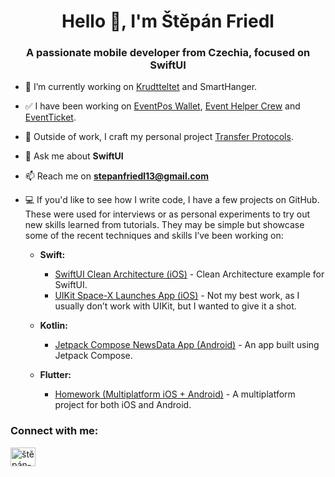 <h1 align="center">Hello 👋, I'm Štěpán Friedl</h1>
<h3 align="center">A passionate mobile developer from Czechia, focused on SwiftUI</h3>

- 🔭 I’m currently working on [Krudtteltet](https://apps.apple.com/cz/app/krudtteltet/id6471286210) and SmartHanger.

- ✅ I have been working on [EventPos Wallet](https://apps.apple.com/cz/app/eventpos-wallet/id1617289523), [Event Helper Crew](https://apps.apple.com/cz/app/event-helper-crew/id1614605054) and [EventTicket](https://apps.apple.com/cz/app/eventticket/id6479360180).

- 🎨 Outside of work, I craft my personal project [Transfer Protocols](https://github.com/StepanFriedl/TransferProtocols.git).

- 💬 Ask me about **SwiftUI**

- 📫 Reach me on **stepanfriedl13@gmail.com**

- 💻 If you'd like to see how I write code, I have a few projects on GitHub. These were used for interviews or as personal experiments to try out new skills learned from tutorials. They may be simple but showcase some of the recent techniques and skills I’ve been working on:

    - **Swift:**
      - [SwiftUI Clean Architecture (iOS)](https://github.com/StepanFriedl/SwiftUI-CleanArchitecture-Example) - Clean Architecture example for SwiftUI.
      - [UIKit Space-X Launches App (iOS)](https://github.com/StepanFriedl/StepanFriedl-Space-X-Launches-App) - Not my best work, as I usually don’t work with UIKit, but I wanted to give it a shot.

    - **Kotlin:**
      - [Jetpack Compose NewsData App (Android)](https://github.com/StepanFriedl/Newsdata.io-App) - An app built using Jetpack Compose.

    - **Flutter:**
      - [Homework (Multiplatform iOS + Android)](https://github.com/StepanFriedl/homework) - A multiplatform project for both iOS and Android.


<h3 align="left">Connect with me:</h3>
<p align="left">
<a href="https://linkedin.com/in/štěpán-friedl-b65206242" target="blank"><img align="center" src="https://raw.githubusercontent.com/rahuldkjain/github-profile-readme-generator/master/src/images/icons/Social/linked-in-alt.svg" alt="štěpán-friedl-b65206242" height="30" width="40" /></a>
</p>
